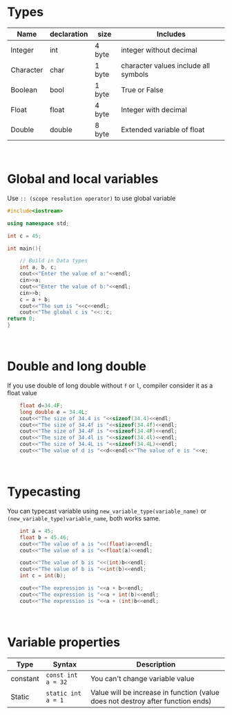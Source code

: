 # Types

| Name      | declaration | size   | Includes                             |
| --------- | ----------- | ------ | ------------------------------------ |
| Integer   | int         | 4 byte | integer without decimal              |
| Character | char        | 1 byte | character values include all symbols |
| Boolean   | bool        | 1 byte | True or False                        |
| Float     | float       | 4 byte | Integer with decimal                 |
| Double    | double      | 8 byte | Extended variable of float           |

</br>

# Global and local variables

Use `:: (scope resolution operator)` to use global variable

```cpp
#include<iostream>

using namespace std;

int c = 45;

int main(){

    // Build in Data types
    int a, b, c;
    cout<<"Enter the value of a:"<<endl;
    cin>>a;
    cout<<"Enter the value of b:"<<endl;
    cin>>b;
    c = a + b;
    cout<<"The sum is "<<c<<endl;
    cout<<"The global c is "<<::c;
return 0;
}
```

</br>

# Double and long double

If you use double of long double without `f` or `l`, compiler consider it as a float value

```cpp
    float d=34.4F;
    long double e = 34.4L;
    cout<<"The size of 34.4 is "<<sizeof(34.4)<<endl;
    cout<<"The size of 34.4f is "<<sizeof(34.4f)<<endl;
    cout<<"The size of 34.4F is "<<sizeof(34.4F)<<endl;
    cout<<"The size of 34.4l is "<<sizeof(34.4l)<<endl;
    cout<<"The size of 34.4L is "<<sizeof(34.4L)<<endl;
    cout<<"The value of d is "<<d<<endl<<"The value of e is "<<e;
```

</br>

# Typecasting

You can typecast variable using `new_variable_type(variable_name)` or `(new_variable_type)variable_name`, both works same.

```cpp
    int a = 45;
    float b = 45.46;
    cout<<"The value of a is "<<(float)a<<endl;
    cout<<"The value of a is "<<float(a)<<endl;

    cout<<"The value of b is "<<(int)b<<endl;
    cout<<"The value of b is "<<int(b)<<endl;
    int c = int(b);

    cout<<"The expression is "<<a + b<<endl;
    cout<<"The expression is "<<a + int(b)<<endl;
    cout<<"The expression is "<<a + (int)b<<endl;
```

</br>

# Variable properties

| Type     | Syntax             | Description                                                                     |
| -------- | ------------------ | ------------------------------------------------------------------------------- |
| constant | `const int a = 32` | You can't change variable value                                                 |
| Static   | `static int a = 1` | Value will be increase in function (value does not destroy after function ends) |

<br>
